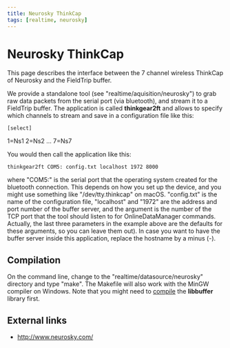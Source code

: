 ```yaml
---
title: Neurosky ThinkCap
tags: [realtime, neurosky]
---
```


# Neurosky ThinkCap

This page describes the interface between the 7 channel wireless ThinkCap of Neurosky and the FieldTrip buffer.

We provide a standalone tool (see "realtime/aquisition/neurosky") to grab raw data packets from the serial port (via bluetooth), and stream it to a FieldTrip buffer. The application is called **thinkgear2ft** and allows to specify which channels to stream and save in a configuration file like this:

    [select]

1=Ns1
2=Ns2
...
7=Ns7

You would then call the application like this:

    thinkgear2ft COM5: config.txt localhost 1972 8000

where "COM5:" is the serial port that the operating system created for the bluetooth connection. This depends on how you set up the device, and you might use something like "/dev/tty.thinkcap" on macOS. "config.txt" is the name of the configuration file, "localhost" and "1972" are the address and port number of the buffer server, and the argument is the number of the TCP port that the tool should listen to for OnlineDataManager commands. Actually, the last three parameters in the example above are the defaults for these arguments, so you can leave them out). In case you want to have the buffer server
inside this application, replace the hostname by a minus (-).

## Compilation

On the command line, change to the "realtime/datasource/neurosky" directory and type "make". The Makefile will also work with the MinGW compiler on Windows. Note that you might need to [compile](/development/realtime/buffer) the **libbuffer** library first.

## External links

- http://www.neurosky.com/

